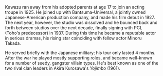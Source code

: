<!-- Seizaburo Kawazu -->

Kawazu ran away from his adopted parents at age 17 to join an acting troupe in 1925. He joined up with Bantsuma-Universal, a jointly owned Japanese-American production company, and made his film debut in 1927. The next year, however, the studio was dissolved and he bounced back and forth between studios over the next decade, finally signing with PCL (Toho's predecessor) in 1937. During this time he became a reputable actor in serious dramas, his rising star coinciding with fellow actor Minoru Takada.

He served briefly with the Japanese military; his tour only lasted 4 months. After the war he played mostly supporting roles, and became well-known for a number of seedy, gangster villain types. He's best known as one of the two rival clan leaders in Akira Kurosawa's _Yojimbo_ (1961).